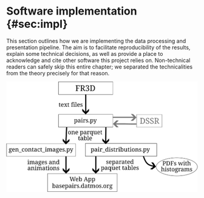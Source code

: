 
# Software implementation {#sec:impl}
This section outlines how we are implementing the data processing and presentation pipeline.
The aim is to facilitate reproducibility of the results, explain some technical decisions, as well as provide a place to acknowledge and cite other software this project relies on.
Non-technical readers can safely skip this entire chapter; we separated the technicalities from the theory precisely for that reason.


![Overall flow of data through the pipeline. First, we run FR3D or another source of a list of basepairing nucleotides. Second, the `pairs.py` script is used to calculate the parameters for all basepairs. Then, we use the `pair_distributions.py` script to perform global analysis of each class of basepairs, and `gen_contact_images.py` to render molecular images for the web application.](../img/diagram-overall-dataflow.svg)
